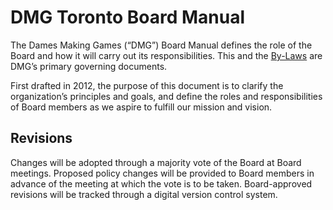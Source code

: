# DMG Toronto Board Manual

The Dames Making Games \(“DMG”\) Board Manual defines the role of the Board and how it will carry out its responsibilities. This and the [By-Laws](/by-laws.md) are DMG’s primary governing documents.

First drafted in 2012, the purpose of this document is to clarify the organization’s principles and goals, and define the roles and responsibilities of Board members as we aspire to fulfill our mission and vision.

## Revisions

Changes will be adopted through a majority vote of the Board at Board meetings. Proposed policy changes will be provided to Board members in advance of the meeting at which the vote is to be taken. Board-approved revisions will be tracked through a digital version control system.

